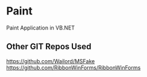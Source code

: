 # Paint
Paint Application in VB.NET

## Other GIT Repos Used

https://github.com/Wailord/MSFake
https://github.com/RibbonWinForms/RibbonWinForms

